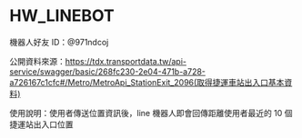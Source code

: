 # HW_LINEBOT

機器人好友 ID：@971ndcoj

公開資料來源：https://tdx.transportdata.tw/api-service/swagger/basic/268fc230-2e04-471b-a728-a726167c1cfc#/Metro/MetroApi_StationExit_2096(取得捷運車站出入口基本資料)

使用說明：使用者傳送位置資訊後，line 機器人即會回傳距離使用者最近的 10 個捷運站出入口位置
